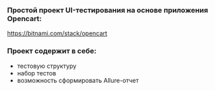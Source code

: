 ### Простой проект UI-тестирования на основе приложения Opencart:
https://bitnami.com/stack/opencart

### Проект содержит в себе:
 - тестовую структуру
 - набор тестов
 - возможность сформировать Allure-отчет
